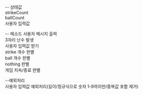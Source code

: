 -- 상태값  
strikeCount  
ballCount  
사용자 입력값  

-- 메소드
사용자 메시지 출력  
3자리 난수 발생  
사용자 입력값 받기  
strike 개수 판별  
ball 개수 판별  
nothing 판별  
게임 지속/종료 판별  

--예외처리  
사용자 입력값 예외처리(길이/정규식으로 숫자 1-9까지만/중복값 포함 제거)  

